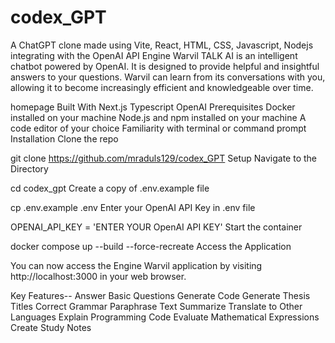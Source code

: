 # codex_GPT
A ChatGPT clone made using Vite, React, HTML, CSS, Javascript, Nodejs integrating with the OpenAI API
Engine Warvil
TALK AI is an intelligent chatbot powered by OpenAI. It is designed to provide helpful and insightful answers to your questions. Warvil can learn from its conversations with you, allowing it to become increasingly efficient and knowledgeable over time.




homepage
Built With
Next.js
Typescript
OpenAI
Prerequisites
Docker installed on your machine
Node.js and npm installed on your machine
A code editor of your choice
Familiarity with terminal or command prompt
Installation
Clone the repo

git clone https://github.com/mraduls129/codex_GPT
Setup
Navigate to the Directory

cd codex_gpt
Create a copy of .env.example file

cp .env.example .env
Enter your OpenAI API Key in .env file

OPENAI_API_KEY = 'ENTER YOUR OpenAI API KEY'
Start the container

docker compose up --build --force-recreate
Access the Application

You can now access the Engine Warvil application by visiting http://localhost:3000 in your web browser.

Key Features--
Answer Basic Questions
Generate Code
Generate Thesis Titles
Correct Grammar
Paraphrase Text
Summarize
Translate to Other Languages
Explain Programming Code
Evaluate Mathematical Expressions
Create Study Notes
